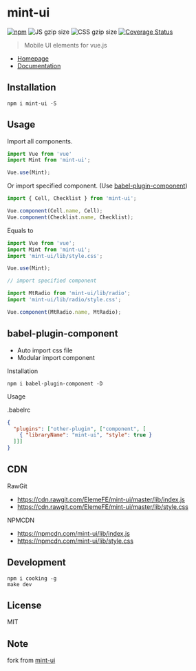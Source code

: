 # mint-ui

[![npm](https://img.shields.io/npm/v/mint-ui.svg?maxAge=3600)](https://www.npmjs.com/package/mint-ui)
![JS gzip size](https://badge-size.herokuapp.com/elemefe/mint-ui/master/lib/index.js.svg?compression=gzip&label=gzip%20size:%20JS)
![CSS gzip size](https://badge-size.herokuapp.com/elemefe/mint-ui/master/lib/style.css.svg?compression=gzip&label=gzip%20size:%20CSS)
[![Coverage Status](https://coveralls.io/repos/github/wisedu/bh-mint-ui/badge.svg?branch=master)](https://coveralls.io/github/wisedu/bh-mint-ui?branch=master)

> Mobile UI elements for vue.js

- [Homepage](http://mint-ui.github.io)
- [Documentation](http://mint-ui.github.io/docs)

## Installation
```shell
npm i mint-ui -S
```

## Usage

Import all components.

```javascript
import Vue from 'vue'
import Mint from 'mint-ui';

Vue.use(Mint);
```

Or import specified component. (Use [babel-plugin-component](https://www.npmjs.com/package/babel-plugin-component))

```javascript
import { Cell, Checklist } from 'mint-ui';

Vue.component(Cell.name, Cell);
Vue.component(Checklist.name, Checklist);
```


Equals to

```javascript
import Vue from 'vue';
import Mint from 'mint-ui';
import 'mint-ui/lib/style.css';

Vue.use(Mint);

// import specified component

import MtRadio from 'mint-ui/lib/radio';
import 'mint-ui/lib/radio/style.css';

Vue.component(MtRadio.name, MtRadio);
```

## babel-plugin-component
- Auto import css file
- Modular import component

Installation
```shell
npm i babel-plugin-component -D
```

Usage

.babelrc
```json
{
  "plugins": ["other-plugin", ["component", [
    { "libraryName": "mint-ui", "style": true }
  ]]]
}
```

## CDN
RawGit

- https://cdn.rawgit.com/ElemeFE/mint-ui/master/lib/index.js
- https://cdn.rawgit.com/ElemeFE/mint-ui/master/lib/style.css

NPMCDN

- https://npmcdn.com/mint-ui/lib/index.js
- https://npmcdn.com/mint-ui/lib/style.css

## Development

```shell
npm i cooking -g
make dev
```

## License
MIT

## Note
fork from [mint-ui](https://github.com/ElemeFE/mint-ui/)
